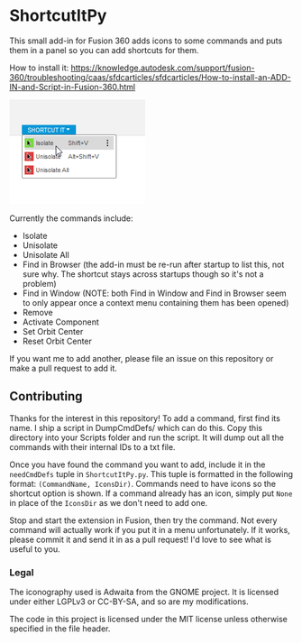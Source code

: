 # ShortcutItPy

This small add-in for Fusion 360 adds icons to some commands and puts them in
a panel so you can add shortcuts for them.

How to install it: https://knowledge.autodesk.com/support/fusion-360/troubleshooting/caas/sfdcarticles/sfdcarticles/How-to-install-an-ADD-IN-and-Script-in-Fusion-360.html

![demo image](demo.png)

Currently the commands include:
- Isolate
- Unisolate
- Unisolate All
- Find in Browser (the add-in must be re-run after startup to list this,
  not sure why. The shortcut stays across startups though so it's not a
  problem)
- Find in Window (NOTE: both Find in Window and Find in Browser seem to only
  appear once a context menu containing them has been opened)
- Remove
- Activate Component
- Set Orbit Center
- Reset Orbit Center

If you want me to add another, please file an issue on this repository or make
a pull request to add it.

## Contributing
Thanks for the interest in this repository! To add a command, first find its
name. I ship a script in DumpCmdDefs/ which can do this. Copy this directory
into your Scripts folder and run the script. It will dump out all the commands
with their internal IDs to a txt file.

Once you have found the command you want to add, include it in the `needCmdDefs`
tuple in `ShortcutItPy.py`. This tuple is formatted in the following format:
`(CommandName, IconsDir)`. Commands need to have icons so the shortcut
option is shown. If a command already has an icon, simply put `None` in place of
the `IconsDir` as we don't need to add one.

Stop and start the extension in Fusion, then try the command. Not every command
will actually work if you put it in a menu unfortunately. If it works, please
commit it and send it in as a pull request! I'd love to see what is useful to
you.

### Legal

The iconography used is Adwaita from the GNOME project. It is licensed under
either LGPLv3 or CC-BY-SA, and so are my modifications.

The code in this project is licensed under the MIT license unless otherwise
specified in the file header.
